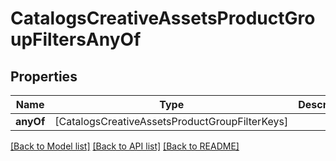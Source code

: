 # CatalogsCreativeAssetsProductGroupFiltersAnyOf

## Properties
Name | Type | Description | Notes
------------ | ------------- | ------------- | -------------
**anyOf** | [CatalogsCreativeAssetsProductGroupFilterKeys] |  | 

[[Back to Model list]](../README.md#documentation-for-models) [[Back to API list]](../README.md#documentation-for-api-endpoints) [[Back to README]](../README.md)


